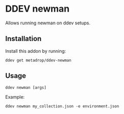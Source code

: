 # DDEV newman

Allows running newman on ddev setups.

## Installation

Install this addon by running:

```
ddev get metadrop/ddev-newman
```

## Usage

```
ddev newman [args]
```

Example:

```
ddev newman my_collection.json -e environment.json
```